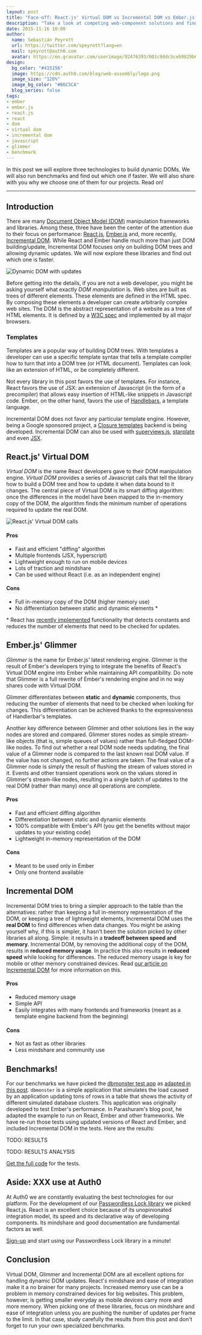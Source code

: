 ```yaml
---
layout: post
title: "Face-off: React.js' Virtual DOM vs Incremental DOM vs Ember.js' Glimmer"
description: "Take a look at competing web-component solutions and find out which one is faster!"
date: 2015-11-16 10:00
author: 
  name: Sebastián Peyrott
  url: https://twitter.com/speyrott?lang=en
  mail: speyrott@auth0.com
  avatar: https://en.gravatar.com/userimage/92476393/001c9ddc5ceb9829b6aaf24f5d28502a.png?size=200
design:
  bg_color: "#415156"
  image: https://cdn.auth0.com/blog/web-assembly/logo.png
  image_size: "120%"
  image_bg_color: "#B6C5CA"
  blog_series: false
tags: 
- ember
- ember.js
- react.js
- react
- dom
- virtual dom
- incremental dom
- javascript
- glimmer
- benchmark
---
```


In this post we will explore three technologies to build dynamic DOMs. We will also run benchmarks and find out which one if faster. We will also share with you why we choose one of them for our projects. Read on!

-----

## Introduction
There are many [Document Object Model (DOM)](https://developer.mozilla.org/en-US/docs/Web/API/Document_Object_Model) manipulation frameworks and libraries. Among these, three have been the center of the attention due to their focus on performance: [React.js](https://facebook.github.io/react/), [Ember.js](http://emberjs.com/) and, more recently, [Incremental DOM](https://github.com/google/incremental-dom). While React and Ember handle much more than just DOM building/update, Incremental DOM focuses only on building DOM trees and allowing dynamic updates. We will now explore these libraries and find out which one is faster.

![Dynamic DOM with updates]()

Before getting into the details, if you are not a web developer, you might be asking yourself what exactly *DOM manipulation* is. Web sites are built as trees of different elements. These elements are defined in the HTML spec. By composing these elements a developer can create arbitrarily complex web sites. The DOM is the abstract representation of a website as a tree of HTML elements. It is defined by a [W3C spec](http://www.w3.org/TR/DOM-Level-2-Core/introduction.html) and implemented by all major browsers.

### Templates
Templates are a popular way of building DOM trees. With templates a developer can use a specific template syntax that tells a template compiler how to turn that into a DOM tree (or HTML document). Templates can look like an extension of HTML, or be completely different. 

Not every library in this post favors the use of templates. For instance, React favors the use of JSX: an extension of Javascript (in the form of a precompiler) that allows easy insertion of HTML-like snippets in Javascript code. Ember, on the other hand, favors the use of [Handlebars](http://guides.emberjs.com/v1.10.0/templates/handlebars-basics/), a template language.

Incremental DOM does not favor any particular template engine. However, being a Google sponsored project, a [Closure templates](https://github.com/google/closure-templates/) backend is being developed. Incremental DOM can also be used with [superviews.js](https://github.com/davidjamesstone/superviews.js), [starplate](https://github.com/littlstar/starplate) and even [JSX](https://github.com/babel-plugins/babel-plugin-incremental-dom).

## React.js' Virtual DOM
*Virtual DOM* is the name React developers gave to their DOM manipulation engine. *Virtual DOM* provides a series of Javascript calls that tell the library how to build a DOM tree and how to update it when data bound to it changes. The central piece of Virtual DOM is its smart diffing algorithm: once the differences in the model have been mapped to the in-memory copy of the DOM, the algorithm finds the minimum number of operations required to update the real DOM.

![React.js' Virtual DOM calls]()

#### Pros
- Fast and efficient "diffing" algorithm
- Multiple frontends (JSX, hyperscript)
- Lightweight enough to run on mobile devices
- Lots of traction and mindshare
- Can be used without React (i.e. as an independent engine)

#### Cons
- Full in-memory copy of the DOM (higher memory use)
- No differentiation between static and dynamic elements \*

\* React has [recently implemented](https://github.com/facebook/react/issues/3226) functionality that detects constants and reduces the number of elements that need to be checked for updates.

## Ember.js' Glimmer
*Glimmer* is the name for Ember.js' latest rendering engine. Glimmer is the result of Ember's developers trying to integrate the benefits of React's Virtual DOM engine into Ember while maintaining API compatibility. Do note that Glimmer is a full rewrite of Ember's rendering engine and in no way shares code with Virtual DOM.

Glimmer differentiates between **static** and **dynamic** components, thus reducing the number of elements that need to be checked when looking for changes. This differentiation can be achieved thanks to the expressiveness of Handlerbar's templates.

Another key difference between Glimmer and other solutions lies in the way nodes are stored and compared. Glimmer stores nodes as simple stream-like objects (that is, simple queues of values) rather than full-fledged DOM-like nodes. To find out whether a real DOM node needs updating, the final value of a Glimmer node is compared to the last known real DOM value. If the value has not changed, no further actions are taken. The final value of a Glimmer node is simply the result of flushing the stream of values stored in it. Events and other transient operations work on the values stored in Glimmer's stream-like nodes, resulting in a single batch of updates to the real DOM (rather than many) once all operations are complete.

#### Pros
- Fast and efficient diffing algorithm
- Differentiation between static and dynamic elements
- 100% compatible with Ember's API (you get the benefits without major updates to your existing code)
- Lightweight in-memory representation of the DOM

#### Cons
- Meant to be used only in Ember
- Only one frontend available

## Incremental DOM
Incremental DOM tries to bring a simpler approach to the table than the alternatives: rather than keeping a full in-memory representation of the DOM, or keeping a tree of lightweight elements, Incremental DOM uses the **real DOM** to find differences when data changes. You might be asking yourself why, if this is simpler, it hasn't been the solution picked by other libraries all along. Simple: it results in a **tradeoff between speed and memory**. Incremental DOM, by removing the additional copy of the DOM, results in **reduced memory usage**. In practice this also results in **reduced speed** while looking for differences. The reduced memory usage is key for mobile or other memory constrained devices. Read [our article on Incremental DOM](https://auth0.com/blog/2015/10/23/incremental-dom/) for more information on this.

#### Pros
- Reduced memory usage
- Simple API
- Easily integrates with many frontends and frameworks (meant as a template engine backend from the beginning)

#### Cons
- Not as fast as other libraries
- Less mindshare and community use

## Benchmarks!
For our benchmarks we have picked the [dbmonster test app](https://github.com/wycats/dbmonster) as [adapted in this post](http://blog.nparashuram.com/2015/03/performance-comparison-on-javascript.html). `dbmonster` is a simple application that simulates the load caused by an application updating tons of rows in a table that shows the activity of different simulated database clusters. This application was originally developed to test Ember's performance. In Parashuram's blog post, he adapted the example to run on React, Ember and other frameworks. We have re-run those tests using updated versions of React and Ember, and included Incremental DOM in the tests. Here are the results:

TODO: RESULTS

TODO: RESULTS ANALYSIS

[Get the full code]() for the tests.

## Aside: XXX use at Auth0
At Auth0 we are constantly evaluating the best technologies for our platform. For the development of our [Passwordless Lock library](https://github.com/auth0/lock-passwordless/) we picked React.js. React is an excellent choice because of its unopinionated integration model, its speed and its declarative way of developing components. Its mindshare and good documentation are fundamental factors as well.

[Sign-up](javascript:signup()) and start using our Passwordless Lock library in a minute!

## Conclusion
Virtual DOM, Glimmer and Incremental DOM are all excellent options for handling dynamic DOM updates. React's mindshare and ease of integration make it a no brainer for many projects. Increased memory use can be a problem in memory constrained devices for big websites. This problem, however, is getting smaller everyday as mobile devices carry more and more memory. When picking one of these libraries, focus on mindshare and ease of integration unless you are pushing the number of updates per frame to the limit. In that case, study carefully the results from this post and don't forget to run your own specialized benchmarks.


